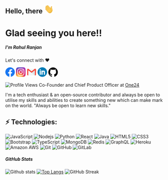 ## Hello, there <img src="/icon/wave.gif" width="30px">
# Glad seeing you here!!

##### I'm <b>Rahul Ranjan</b>
Let's connect with ❤️

<p align="left">
<a href="https://www.facebook.com/profile.php?id=100012308762040"><img src="/icon/Facebook.png" width="30px" /></a>
<a href="https://www.instagram.com/r_ranjan124/"><img src="/icon/instagram.png" width="30px" /></a>
<a href="mailto:hackrahul124@gmail.com"><img src="/icon/email.png" width="30" /></a>
<a href="https://www.linkedin.com/in/imgeekrahul"><img src="/icon/linkedin.png" width="30px" /></a>
<a href="https://github.com/imgeekrahul"><img src="/icon/github.png" width="30px" /></a>
<p>

![Profile Views](https://komarev.com/ghpvc/?username=imgeekrahul)
Co-Founder and Chief Product Officer at [One24](https://one24store.com/)

I'm a tech enthusiast & an open-source contributor and always be open to utilise my skills and abilities to create something new which can make mark on the world.
"Always be open to learn new skills."

## ⚡️ Technologies:

![JavaScript](https://img.shields.io/badge/-JavaScript-black?style=flat-square&logo=javascript) ![Nodejs](https://img.shields.io/badge/-Nodejs-black?style=flat-square&logo=Node.js) ![Python](https://img.shields.io/badge/-Python-black?style=flat-square&logo=Python) ![React](https://img.shields.io/badge/-React-black?style=flat-square&logo=react) ![Java](https://img.shields.io/badge/-java-E34A86?style=flat-square&logo=java) ![HTML5](https://img.shields.io/badge/-HTML5-E34F26?style=flat-square&logo=html5&logoColor=white) ![CSS3](https://img.shields.io/badge/-CSS3-1572B6?style=flat-square&logo=css3) ![Bootstrap](https://img.shields.io/badge/-Bootstrap-563D7C?style=flat-square&logo=bootstrap) ![TypeScript](https://img.shields.io/badge/-TypeScript-007ACC?style=flat-square&logo=typescript) ![MongoDB](https://img.shields.io/badge/-MongoDB-black?style=flat-square&logo=mongodb) ![Redis](https://img.shields.io/badge/-Redis-black?style=flat-square&logo=Redis) ![GraphQL](https://img.shields.io/badge/-GraphQL-E10098?style=flat-square&logo=graphql) ![Heroku](https://img.shields.io/badge/-Heroku-430098?style=flat-square&logo=heroku) ![Amazon AWS](https://img.shields.io/badge/Amazon%20AWS-232F3E?style=flat-square&logo=amazon-aws) ![Git](https://img.shields.io/badge/-Git-black?style=flat-square&logo=git) ![GitHub](https://img.shields.io/badge/-GitHub-181717?style=flat-square&logo=github) ![GitLab](https://img.shields.io/badge/-GitLab-FCA121?style=flat-square&logo=gitlab)


##### GitHub Stats

![Github stats](https://github-readme-stats.vercel.app/api?username=imgeekrahul&show_icons=true)
[![Top Langs](https://github-readme-stats.vercel.app/api/top-langs/?username=imgeekrahul&layout=compact)](https://github.com/imgeekrahul)
![GitHub Streak](https://github-readme-streak-stats.herokuapp.com/?user=imgeekrahul)